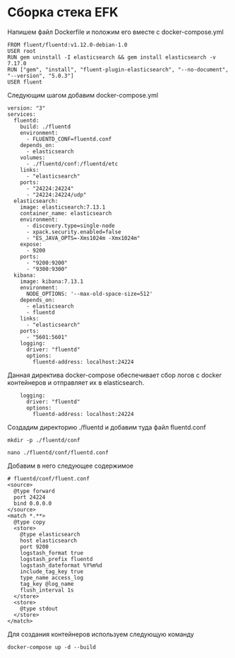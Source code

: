 # Сборка стека EFK


Напишем файл Dockerfile и положим его вместе с docker-compose.yml

```
FROM fluent/fluentd:v1.12.0-debian-1.0
USER root
RUN gem uninstall -I elasticsearch && gem install elasticsearch -v 7.17.0
RUN ["gem", "install", "fluent-plugin-elasticsearch", "--no-document", "--version", "5.0.3"]
USER fluent
```


Следующим шагом добавим docker-compose.yml

```
version: "3"
services:
  fluentd:
    build: ./fluentd
    environment:
      - FLUENTD_CONF=fluentd.conf
    depends_on:
      - elasticsearch
    volumes:
      - ./fluentd/conf:/fluentd/etc
    links:
      - "elasticsearch"
    ports:
      - "24224:24224"
      - "24224:24224/udp"
  elasticsearch:
    image: elasticsearch:7.13.1
    container_name: elasticsearch
    environment:
      - discovery.type=single-node
      - xpack.security.enabled=false
      - "ES_JAVA_OPTS=-Xms1024m -Xmx1024m"
    expose:
      - 9200
    ports:
      - "9200:9200"
      - "9300:9300"
  kibana:
    image: kibana:7.13.1
    environment:
      NODE_OPTIONS: '--max-old-space-size=512'
    depends_on:
      - elasticsearch
      - fluentd
    links:
      - "elasticsearch"
    ports:
      - "5601:5601"
    logging:
      driver: "fluentd"
      options:
        fluentd-address: localhost:24224
```


Данная директива docker-compose обеспечивает сбор логов с docker контейнеров и отправляет их в elasticsearch.

```
    logging:
      driver: "fluentd"
      options:
        fluentd-address: localhost:24224
```

Создадим директорию ./fluentd и добавим туда файл fluentd.conf

```
mkdir -p ./fluentd/conf

nano ./fluentd/conf/fluentd.conf
```

Добавим в него следующее содержимое

```
# fluentd/conf/fluent.conf
<source>
  @type forward
  port 24224
  bind 0.0.0.0
</source>
<match *.**>
  @type copy
  <store>
    @type elasticsearch
    host elasticsearch
    port 9200
    logstash_format true
    logstash_prefix fluentd
    logstash_dateformat %Y%m%d
    include_tag_key true
    type_name access_log
    tag_key @log_name
    flush_interval 1s
  </store>
  <store>
    @type stdout
  </store>
</match>
```


Для создания контейнеров используем следующую команду

```
docker-compose up -d --build
```